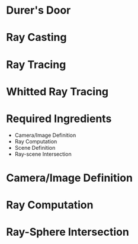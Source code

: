 # Durer's Door

# Ray Casting

# Ray Tracing

# Whitted Ray Tracing

# Required Ingredients
- Camera/Image Definition
- Ray Computation
- Scene Definition
- Ray-scene Intersection

# Camera/Image Definition

# Ray Computation

# Ray-Sphere Intersection


